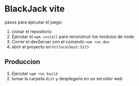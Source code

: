 # BlackJack vite 

pasos para ejecutar el juego:

1. clonar el repositorio 
2. Ejecutar el ```npm install``` para reconstruir los modulos de node 
3. Correr el devServer con el comando ```nom run dev```
4. abrir el proyecto en ```httlocalhost:5173```

## Produccion 

1. Ejecutar ```npm run build```
2. tomar la carpeta ```dist``` y desplegarlo en un servidor web
